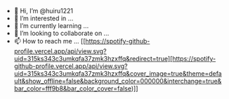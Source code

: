 - 👋 Hi, I’m @huiru1221
- 👀 I’m interested in ...
- 🌱 I’m currently learning ...
- 💞️ I’m looking to collaborate on ...
- 📫 How to reach me ...
[[https://spotify-github-profile.vercel.app/api/view.svg?uid=315ks343c3umkqfa37zmk3hzxffq&redirect=true][https://spotify-github-profile.vercel.app/api/view.svg?uid=315ks343c3umkqfa37zmk3hzxffq&cover_image=true&theme=default&show_offline=false&background_color=000000&interchange=true&bar_color=fff9b8&bar_color_cover=false)]]


<!---
huiru1221/huiru1221 is a ✨ special ✨ repository because its `README.md` (this file) appears on your GitHub profile.
You can click the Preview link to take a look at your changes.
--->
